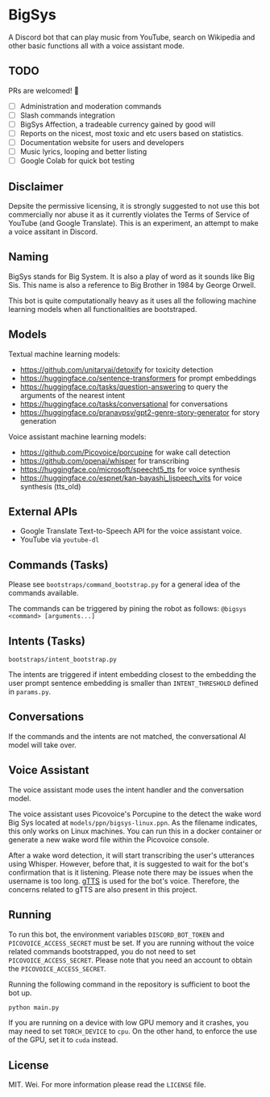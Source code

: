 # BigSys

A Discord bot that can play music from YouTube, search on Wikipedia and other basic functions all with a voice assistant mode.

## TODO

PRs are welcomed! 🙏

- [ ] Administration and moderation commands
- [ ] Slash commands integration
- [ ] BigSys Affection, a tradeable currency gained by good will
- [ ] Reports on the nicest, most toxic and etc users based on statistics.
- [ ] Documentation website for users and developers
- [ ] Music lyrics, looping and better listing
- [ ] Google Colab for quick bot testing

## Disclaimer

Depsite the permissive licensing, it is strongly suggested to not use this bot commercially nor abuse it as it currently violates the Terms of Service of YouTube (and Google Translate). This is an experiment, an attempt to make a voice assitant in Discord.

## Naming

BigSys stands for Big System. It is also a play of word as it sounds like Big Sis. This name is also a reference to Big Brother in 1984 by George Orwell.

This bot is quite computationally heavy as it uses all the following machine learning models when all functionalities are bootstraped.

## Models

Textual machine learning models:
- https://github.com/unitaryai/detoxify for toxicity detection
- https://huggingface.co/sentence-transformers for prompt embeddings
- https://huggingface.co/tasks/question-answering to query the arguments of the nearest intent
- https://huggingface.co/tasks/conversational for conversations
- https://huggingface.co/pranavpsv/gpt2-genre-story-generator for story generation

Voice assistant machine learning models:
- https://github.com/Picovoice/porcupine for wake call detection
- https://github.com/openai/whisper for transcribing
- https://huggingface.co/microsoft/speecht5_tts for voice synthesis
- https://huggingface.co/espnet/kan-bayashi_ljspeech_vits for voice synthesis (tts_old)

## External APIs

- Google Translate Text-to-Speech API for the voice assistant voice.
- YouTube via `youtube-dl`

## Commands (Tasks) 

Please see `bootstraps/command_bootstrap.py`
for a general idea of the commands available.

The commands can be triggered by pining the robot as follows: `@bigsys <command> [arguments...]`

## Intents (Tasks)

`bootstraps/intent_bootstrap.py`

The intents are triggered if intent embedding closest to the embedding the user prompt sentence embedding is smaller than `INTENT_THRESHOLD` defined in `params.py`.

## Conversations

If the commands and the intents are not matched, the conversational AI model will take over.

## Voice Assistant

The voice assistant mode uses the intent handler and the conversation model.

The voice assistant uses Picovoice's Porcupine to the detect the wake word Big Sys located at `models/ppn/bigsys-linux.ppn`. As the filename indicates, this only works on Linux machines. You can run this in a docker container or generate a new wake word file within the Picovoice console.

After a wake word detection, it will start transcribing the user's utterances using Whisper. However, before that, it is suggested to wait for the bot's confirmation that is it listening. Please note there may be issues when the username is too long. [gTTS](https://github.com/pndurette/gTTS) is used for the bot's voice. Therefore, the concerns related to gTTS are also present in this project.

## Running

To run this bot, the environment variables `DISCORD_BOT_TOKEN` and `PICOVOICE_ACCESS_SECRET` must be set. If you are running without the voice related commands bootstrapped, you do not need to set `PICOVOICE_ACCESS_SECRET`. Please note that you need an account to obtain the `PICOVOICE_ACCESS_SECRET`.

Running the following command in the repository is sufficient to boot the bot up.

```sh
python main.py
```

If you are running on a device with low GPU memory and it crashes, you may need to set `TORCH_DEVICE` to `cpu`. On the other hand, to enforce the use of the GPU, set it to `cuda` instead.

## License

MIT. Wei. For more information please read the `LICENSE` file.